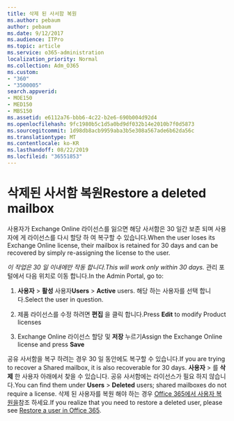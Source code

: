 ```yaml
---
title: 삭제 된 사서함 복원
ms.author: pebaum
author: pebaum
ms.date: 9/12/2017
ms.audience: ITPro
ms.topic: article
ms.service: o365-administration
localization_priority: Normal
ms.collection: Adm_O365
ms.custom:
- "360"
- "3500005"
search.appverid:
- MOE150
- MED150
- MBS150
ms.assetid: e6112a76-bbb6-4c22-b2e6-690b004d92d4
ms.openlocfilehash: 9fc1980b5c1d5a0bd9df032b14e2010b7f0d5873
ms.sourcegitcommit: 1d98db8acb9959aba3b5e308a567ade6b62da56c
ms.translationtype: MT
ms.contentlocale: ko-KR
ms.lasthandoff: 08/22/2019
ms.locfileid: "36551853"
---
```

# <a name="restore-a-deleted-mailbox"></a><span data-ttu-id="a5d73-102">삭제된 사서함 복원</span><span class="sxs-lookup"><span data-stu-id="a5d73-102">Restore a deleted mailbox</span></span>

<span data-ttu-id="a5d73-103">사용자가 Exchange Online 라이선스를 잃으면 해당 사서함은 30 일간 보존 되며 사용자에 게 라이선스를 다시 할당 하 여 복구할 수 있습니다.</span><span class="sxs-lookup"><span data-stu-id="a5d73-103">When the user loses its Exchange Online license, their mailbox is retained for 30 days and can be recovered by simply re-assigning the license to the user.</span></span>
  
 <span data-ttu-id="a5d73-104">*이 작업은 30 일 이내에만 작동 합니다.*</span><span class="sxs-lookup"><span data-stu-id="a5d73-104">*This will work only within 30 days.*</span></span>  <span data-ttu-id="a5d73-105">관리 포털에서 다음 위치로 이동 합니다.</span><span class="sxs-lookup"><span data-stu-id="a5d73-105">In the Admin Portal, go to:</span></span>
  
1. <span data-ttu-id="a5d73-106">**사용자** \> **활성** 사용자</span><span class="sxs-lookup"><span data-stu-id="a5d73-106">**Users** \> **Active** users.</span></span> <span data-ttu-id="a5d73-107">해당 하는 사용자를 선택 합니다.</span><span class="sxs-lookup"><span data-stu-id="a5d73-107">Select the user in question.</span></span>

2. <span data-ttu-id="a5d73-108">제품 라이선스를 수정 하려면 **편집** 을 클릭 합니다.</span><span class="sxs-lookup"><span data-stu-id="a5d73-108">Press **Edit** to modify Product licenses</span></span>

3. <span data-ttu-id="a5d73-109">Exchange Online 라이선스 할당 및 **저장** 누르기</span><span class="sxs-lookup"><span data-stu-id="a5d73-109">Assign the Exchange Online license and press **Save**</span></span>

<span data-ttu-id="a5d73-110">공유 사서함을 복구 하려는 경우 30 일 동안에도 복구할 수 있습니다.</span><span class="sxs-lookup"><span data-stu-id="a5d73-110">If you are trying to recover a Shared mailbox, it is also recoverable for 30 days.</span></span> <span data-ttu-id="a5d73-111">**사용자** \> 를 **삭제** 한 사용자 아래에서 찾을 수 있습니다. 공유 사서함에는 라이선스가 필요 하지 않습니다.</span><span class="sxs-lookup"><span data-stu-id="a5d73-111">You can find them under **Users** \> **Deleted** users; shared mailboxes do not require a license.</span></span> <span data-ttu-id="a5d73-112">삭제 된 사용자를 복원 해야 하는 경우 [Office 365에서 사용자 복원을](https://docs.microsoft.com/office365/admin/add-users/restore-user)참조 하세요.</span><span class="sxs-lookup"><span data-stu-id="a5d73-112">If you realize that you need to restore a deleted user, please see [Restore a user in Office 365](https://docs.microsoft.com/office365/admin/add-users/restore-user).</span></span>
  